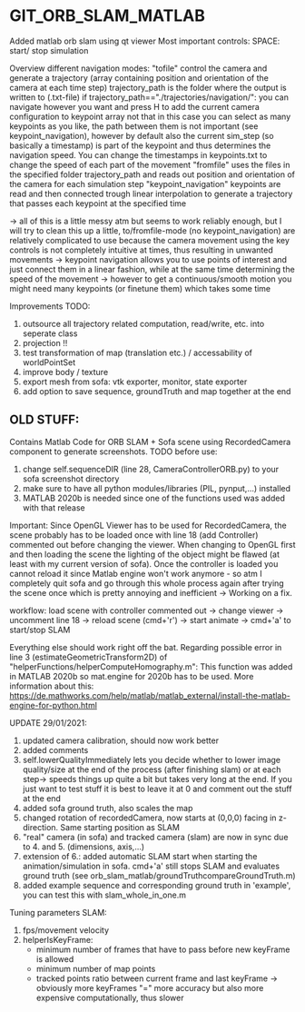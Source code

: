 # GIT_ORB_SLAM_MATLAB
 
 Added matlab orb slam using qt viewer
 Most important controls:
 SPACE: start/ stop simulation
 
 Overview different navigation modes:
 "tofile"
        control the camera and generate a trajectory (array containing position and orientation of the camera at each time step)
        trajectory_path is the folder where the output is written to (.txt-file)
        if trajectory_path=="./trajectories/navigation/": you can navigate however you want and press H to add the current camera configuration to keypoint array
        not that in this case you can select as many keypoints as you like, the path between them is not important (see keypoint_navigation), however by default also the current sim_step (so basically a timestamp) is part of the keypoint and thus determines the navigation speed. You can change the timestamps in keypoints.txt to change the speed of each part of the movement
 "fromfile"
        uses the files in the specified folder trajectory_path and reads out position and orientation of the camera for each simulation step
 "keypoint_navigation"
        keypoints are read and then connected trough linear interpolation to generate a trajectory that passes each keypoint at the specified time
        
-> all of this is a little messy atm but seems to work reliably enough, but I will try to clean this up a little, to/fromfile-mode (no keypoint_navigation) are relatively complicated to use because the camera movement using the key controls is not completely intuitive at times, thus resulting in unwanted movements
-> keypoint navigation allows you to use points of interest and just connect them in a linear fashion, while at the same time determining the speed of the movement
-> however to get a continuous/smooth motion you might need many keypoints (or finetune them) which takes some time
 
 Improvements TODO:
 1. outsource all trajectory related computation, read/write, etc. into seperate class
 2. projection !!
 2. test transformation of map (translation etc.) / accessability of worldPointSet
 3. improve body / texture
 4. export mesh from sofa: vtk exporter, monitor, state exporter
 5. add option to save sequence, groundTruth and map together at the end 
 
 
 
OLD STUFF:
 -
 
Contains Matlab Code for ORB SLAM + Sofa scene using RecordedCamera component to generate screenshots.
TODO before use:
1. change self.sequenceDIR (line 28, CameraControllerORB.py) to your sofa screenshot directory
2. make sure to have all python modules/libraries (PIL, pynput,...) installed
3. MATLAB 2020b is needed since one of the functions used was added with that release

Important: Since OpenGL Viewer has to be used for RecordedCamera, the scene probably has to be loaded once with line 18 (add Controller) commented out before changing the viewer. 
When changing to OpenGL first and then loading the scene the lighting of the object might be flawed (at least with my current version of sofa). Once the controller is loaded you cannot reload it since Matlab engine won't work anymore - so atm I completely quit sofa and go through this whole process again after trying the scene once which is pretty annoying and inefficient -> Working on a fix.

workflow: load scene with controller commented out -> change viewer -> uncomment line 18 -> reload scene (cmd+'r') -> start animate ->  cmd+'a' to start/stop SLAM 

Everything else should work right off the bat. 
Regarding possible error in line 3 (estimateGeometricTransform2D) of "helperFunctions/helperComputeHomography.m": This function was added in MATLAB 2020b so mat.engine for 2020b has to be used.
More information about this: https://de.mathworks.com/help/matlab/matlab_external/install-the-matlab-engine-for-python.html

UPDATE 29/01/2021:
1. updated camera calibration, should now work better
2. added comments
3. self.lowerQualityImmediately lets you decide whether to lower image quality/size at the end of the process (after finishing slam) or at each step-> speeds things up quite a bit but takes very long at the end. If you just want to test stuff it is best to leave it at 0 and comment out the stuff at the end
4. added sofa ground truth, also scales the map
5. changed rotation of recordedCamera, now starts at (0,0,0) facing in z-direction. Same starting position as SLAM
6. "real" camera (in sofa) and tracked camera (slam) are now in sync due to 4. and 5. (dimensions, axis,...) 
7. extension of 6.: added automatic SLAM start when starting the animation/simulation in sofa. cmd+'a' still stops SLAM and evaluates ground truth (see orb_slam_matlab/groundTruthcompareGroundTruth.m)
8. added example sequence and corresponding ground truth in 'example', you can test this with slam_whole_in_one.m

Tuning parameters SLAM:
1. fps/movement velocity
2. helperIsKeyFrame: 
    - minimum number of frames that have to pass before new keyFrame is allowed
    - minimum number of map points
    - tracked points ratio between current frame and last keyFrame
    -> obviously more keyFrames "=" more accuracy but also more expensive computationally, thus slower


